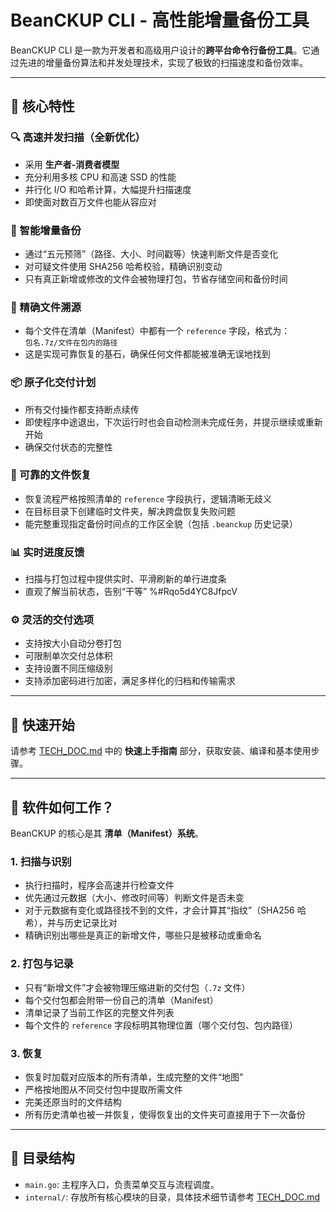 # BeanCKUP CLI - 高性能增量备份工具

BeanCKUP CLI 是一款为开发者和高级用户设计的**跨平台命令行备份工具**。它通过先进的增量备份算法和并发处理技术，实现了极致的扫描速度和备份效率。

---

## 🌟 核心特性

### 🔍 高速并发扫描（全新优化）
- 采用 **生产者-消费者模型**
- 充分利用多核 CPU 和高速 SSD 的性能
- 并行化 I/O 和哈希计算，大幅提升扫描速度
- 即使面对数百万文件也能从容应对

### 💾 智能增量备份
- 通过“五元预筛”（路径、大小、时间戳等）快速判断文件是否变化
- 对可疑文件使用 SHA256 哈希校验，精确识别变动
- 只有真正新增或修改的文件会被物理打包，节省存储空间和备份时间

### 🧭 精确文件溯源
- 每个文件在清单（Manifest）中都有一个 `reference` 字段，格式为：  
  `包名.7z/文件在包内的路径`
- 这是实现可靠恢复的基石，确保任何文件都能被准确无误地找到

### 📦 原子化交付计划
- 所有交付操作都支持断点续传
- 即使程序中途退出，下次运行时也会自动检测未完成任务，并提示继续或重新开始
- 确保交付状态的完整性

### 🔁 可靠的文件恢复
- 恢复流程严格按照清单的 `reference` 字段执行，逻辑清晰无歧义
- 在目标目录下创建临时文件夹，解决跨盘恢复失败问题
- 能完整重现指定备份时间点的工作区全貌（包括 `.beanckup` 历史记录）

### 📊 实时进度反馈
- 扫描与打包过程中提供实时、平滑刷新的单行进度条
- 直观了解当前状态，告别“干等”
%#Rqo5d4YC8JfpcV
### ⚙️ 灵活的交付选项
- 支持按大小自动分卷打包
- 可限制单次交付总体积
- 支持设置不同压缩级别
- 支持添加密码进行加密，满足多样化的归档和传输需求

---

## 🚀 快速开始

请参考 [TECH_DOC.md](TECH_DOC.md) 中的 **快速上手指南** 部分，获取安装、编译和基本使用步骤。

---

## 🧠 软件如何工作？

BeanCKUP 的核心是其 **清单（Manifest）系统**。

### 1. 扫描与识别
- 执行扫描时，程序会高速并行检查文件
- 优先通过元数据（大小、修改时间等）判断文件是否未变
- 对于元数据有变化或路径找不到的文件，才会计算其“指纹”（SHA256 哈希），并与历史记录比对
- 精确识别出哪些是真正的新增文件，哪些只是被移动或重命名

### 2. 打包与记录
- 只有“新增文件”才会被物理压缩进新的交付包（`.7z` 文件）
- 每个交付包都会附带一份自己的清单（Manifest）
- 清单记录了当前工作区的完整文件列表
- 每个文件的 `reference` 字段标明其物理位置（哪个交付包、包内路径）

### 3. 恢复
- 恢复时加载对应版本的所有清单，生成完整的文件“地图”
- 严格按地图从不同交付包中提取所需文件
- 完美还原当时的文件结构
- 所有历史清单也被一并恢复，使得恢复出的文件夹可直接用于下一次备份

---

## 📁 目录结构

- `main.go`: 主程序入口，负责菜单交互与流程调度。
- `internal/`: 存放所有核心模块的目录，具体技术细节请参考 [TECH_DOC.md](TECH_DOC.md)
